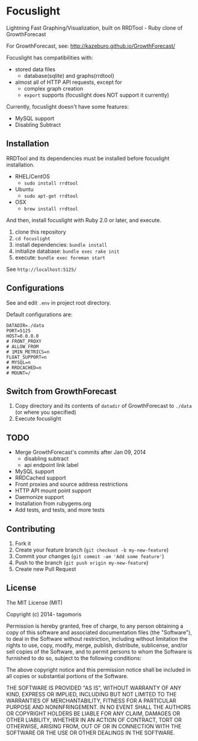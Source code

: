# Focuslight

Lightning Fast Graphing/Visualization, built on RRDTool - Ruby clone of GrowthForecast

For GrowthForecast, see: http://kazeburo.github.io/GrowthForecast/

Focuslight has compatibilities with:
 * stored data files
   * database(sqlite) and graphs(rrdtool)
 * almost all of HTTP API requests, except for
   * complex graph creation
   * `export` supports (focuslight does NOT support it currently)

Currently, focuslight doesn't have some features:
 * MySQL support
 * Disabling Subtract

## Installation

RRDTool and its dependencies must be installed before focuslight installation.

* RHEL/CentOS
  * `sudo install rrdtool`
* Ubuntu
  * `sudo apt-get rrdtool`
* OSX
  * `brew install rrdtool`

And then, install focuslight with Ruby 2.0 or later, and execute.

1. clone this repository
1. `cd focuslight`
1. install dependencies: `bundle install`
1. initialize database: `bundle exec rake init`
1. execute: `bundle exec foreman start`

See `http://localhost:5125/`

## Configurations

See and edit `.env` in project root directory.

Default configurations are:

```
DATADIR=./data
PORT=5125
HOST=0.0.0.0
# FRONT_PROXY
# ALLOW_FROM
# 1MIN_METRICS=n
FLOAT_SUPPORT=n
# MYSQL=n
# RRDCACHED=n
# MOUNT=/
```

## Switch from GrowthForecast

1. Copy directory and its contents of `datadir` of GrowthForecast to `./data` (or where you specified)
1. Execute focuslight

## TODO

* Merge GrowthForecast's commits after Jan 09, 2014
  * disabling subtract
  * api endpoint link label
* MySQL support
* RRDCached support
* Front proxies and source address restrictions
* HTTP API mount point support
* Daemonize support
* Installation from rubygems.org
* Add tests, and tests, and more tests

## Contributing

1. Fork it
2. Create your feature branch (`git checkout -b my-new-feature`)
3. Commit your changes (`git commit -am 'Add some feature'`)
4. Push to the branch (`git push origin my-new-feature`)
5. Create new Pull Request

## License

The MIT License (MIT)

Copyright (c) 2014- tagomoris

Permission is hereby granted, free of charge, to any person obtaining a copy
of this software and associated documentation files (the "Software"), to deal
in the Software without restriction, including without limitation the rights
to use, copy, modify, merge, publish, distribute, sublicense, and/or sell
copies of the Software, and to permit persons to whom the Software is
furnished to do so, subject to the following conditions:

The above copyright notice and this permission notice shall be included in
all copies or substantial portions of the Software.

THE SOFTWARE IS PROVIDED "AS IS", WITHOUT WARRANTY OF ANY KIND, EXPRESS OR
IMPLIED, INCLUDING BUT NOT LIMITED TO THE WARRANTIES OF MERCHANTABILITY,
FITNESS FOR A PARTICULAR PURPOSE AND NONINFRINGEMENT. IN NO EVENT SHALL THE
AUTHORS OR COPYRIGHT HOLDERS BE LIABLE FOR ANY CLAIM, DAMAGES OR OTHER
LIABILITY, WHETHER IN AN ACTION OF CONTRACT, TORT OR OTHERWISE, ARISING FROM,
OUT OF OR IN CONNECTION WITH THE SOFTWARE OR THE USE OR OTHER DEALINGS IN
THE SOFTWARE.
